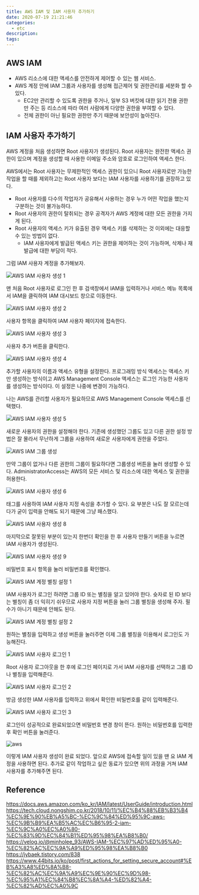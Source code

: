 ```yaml
---
title: AWS IAM 및 IAM 사용자 추가하기
date: 2020-07-19 21:21:46
categories:
  - etc
description:
tags:
---
```


## AWS IAM

- AWS 리소스에 대한 액세스를 안전하게 제어할 수 있는 웹 서비스.
- AWS 계정 안에 IAM 그룹과 사용자를 생성해 접근제어 및 권한관리를 세분화 할 수 있다.
  - EC2만 관리할 수 있도록 권한을 주거나, 일부 S3 버킷에 대한 읽기 전용 권한만 주는 등 리소스에 따라 여러 사람에게 다양한 권한을 부여할 수 있다. 
  - 전체 권한이 아닌 필요한 권한만 주기 때문에 보안성이 높아진다.


## IAM 사용자 추가하기
AWS 계정을 처음 생성하면 Root 사용자가 생성된다. Root 사용자는 완전한 액세스 권한이 있으며 계정을 생성할 때 사용한 이메일 주소와 암호로 로그인하여 액세스 한다. 

AWS에서는 Root 사용자는 무제한적인 액세스 권한이 있으니 Root 사용자로만 가능한 작업을 할 때를 제외하고는 Root 사용자 보다는 IAM 사용자를 사용하기를 권장하고 있다.
  - Root 사용자를 다수의 작업자가 공유해서 사용하는 경우 누가 어떤 작업을 했는지 구분하는 것이 불가능하다.
  - Root 사용자의 권한이 탈취되는 경우 공격자가 AWS 계정에 대한 모든 권한을 가지게 된다.
  - Root 사용자의 액세스 키가 유출된 경우 액세스 키를 삭제하는 것 이외에는 대응할 수 있는 방법이 없다.
    -  IAM 사용자에게 발급된 액세스 키는 권한을 제어하는 것이 가능하며, 삭제나 재발급에 대한 부담이 적다.

그럼 IAM 사용자 계정을 추가해보자.

![AWS IAM 사용자 생성 1](../IAMges/etc/aws-iam-1.png)

맨 처음 Root 사용자로 로그인 한 후 검색창에서 IAM을 입력하거나 서비스 메뉴 목록에서 IAM을 클릭하여 IAM 대시보드 창으로 이동한다. 

![AWS IAM 사용자 생성 2](../IAMges/etc/aws-iam-2.png)

사용자 항목을 클릭하여 IAM 사용자 페이지에 접속한다.

![AWS IAM 사용자 생성 3](../IAMges/etc/aws-iam-3.png)

사용자 추가 버튼을 클릭한다.

![AWS IAM 사용자 생성 4](../IAMges/etc/aws-iam-4.png)

추가할 사용자의 이름과 액세스 유형을 설정한다. 프로그래밍 방식 액세스는 액세스 키만 생성하는 방식이고 AWS
Management Console 액세스는 로그인 가능한 사용자를 생성하는 방식이다. 이 설정은 나중에 변경이 가능하다.

나는 AWS를 관리할 사용자가 필요하므로 AWS Management Console 액세스를 선택했다. 

![AWS IAM 사용자 생성 5](../IAMges/etc/aws-iam-5.png)

새로운 사용자의 권한을 설정해야 한다. 기존에 생성했던 그룹도 있고 다른 권한 설정 방법은 잘 몰라서 무난하게 그룹을 사용하여 새로운 사용자에게 권한을 주었다.

![AWS IAM 그룹 생성](../IAMges/etc/aws-iam-6.png)

만약 그룹이 없거나 다른 권한의 그룹이 필요하다면 그룹생성 버튼을 눌러 생성할 수 있다. AdministratorAccess는 AWS의 모든 서비스 및 리소스에 대한 엑세스 및 권한을 허용한다.

![AWS IAM 사용자 생성 6](../IAMges/etc/aws-iam-7.png)

태그를 사용하여 IAM 사용자 지정 속성을 추가할 수 있다. 요 부분은 나도 잘 모르는데다가 굳이 입력을 안해도 되기 때문에 그냥 패스했다.

![AWS IAM 사용자 생성 8](../IAMges/etc/aws-iam-8.png)

마지막으로 잘못된 부분이 있는지 한번더 확인을 한 후 사용자 만들기 버튼을 누르면 IAM 사용자가 생성된다.

![AWS IAM 사용자 생성 9](../IAMges/etc/aws-iam-9.png)

비밀번호 표시 항목을 눌러 비밀번호를 확인했다.

![AWS IAM 계정 별칭 설정 1](../IAMges/etc/aws-iam-10.png)

IAM 사용자가 로그인 하려면 그룹 ID 또는 별칭을 알고 있어야 한다. 슛자로 된 ID 보다는 별칭이 좀 더 익히기 쉬우므로 사용자 지정 버튼을 눌러 그룹 별칭을 생성해 주자. 필수가 아니기 때문에 안해도 된다.

![AWS IAM 계정 별칭 설정 2](../IAMges/etc/aws-iam-11.png)

원하는 별칭을 입력하고 생성 버튼을 눌러주면 이제 그룹 별칭을 이용해서 로그인도 가능해진다.

![AWS IAM 사용자 로그인 1](../IAMges/etc/aws-iam-12.png)

Root 사용자 로그아웃을 한 후에 로그인 페이지로 가서 IAM 사용자를 선택하고 그룹 ID나 별칭을 입력해준다.

![AWS IAM 사용자 로그인 2](../IAMges/etc/aws-iam-13.png)

방금 생성한 IAM 사용자를 입력하고 위에서 확인한 비밀번호를 같이 입력해준다.

![AWS IAM 사용자 로그인 3](../IAMges/etc/aws-iam-14.png)


로그인이 성공적으로 완료되었으면 비밀번호 변경 창이 뜬다. 원하는 비밀번호를 입력한후 확인 버튼을 눌러준다.

![aws](../IAMges/etc/aws-iam-15.png)

이렇게 IAM 사용자 생성이 완료 되었다. 앞으로 AWS에 접속할 일이 있을 땐 요 IAM 계정을 사용하면 된다. 추가로 같이 작업하고 싶은 동료가 있으면 위의 과정을 거쳐 IAM 사용자를 추가해주면 된다.

## Reference

https://docs.aws.amazon.com/ko_kr/IAM/latest/UserGuide/introduction.html
https://tech.cloud.nongshim.co.kr/2018/10/11/%EC%B4%88%EB%B3%B4%EC%9E%90%EB%A5%BC-%EC%9C%84%ED%95%9C-aws-%EC%9B%B9%EA%B5%AC%EC%B6%95-2-iam-%EC%9C%A0%EC%A0%80-%EC%83%9D%EC%84%B1%ED%95%98%EA%B8%B0/
https://velog.io/@minholee_93/AWS-IAM-%EC%97%AD%ED%95%A0-%EC%82%AC%EC%9A%A9%ED%95%98%EA%B8%B0
https://jybaek.tistory.com/838
https://www.44bits.io/ko/post/first_actions_for_setting_secure_account#%EB%A3%A8%ED%8A%B8-%EC%82%AC%EC%9A%A9%EC%9E%90%EC%9D%98-%EC%95%A1%EC%84%B8%EC%8A%A4-%ED%82%A4-%EC%82%AD%EC%A0%9C

